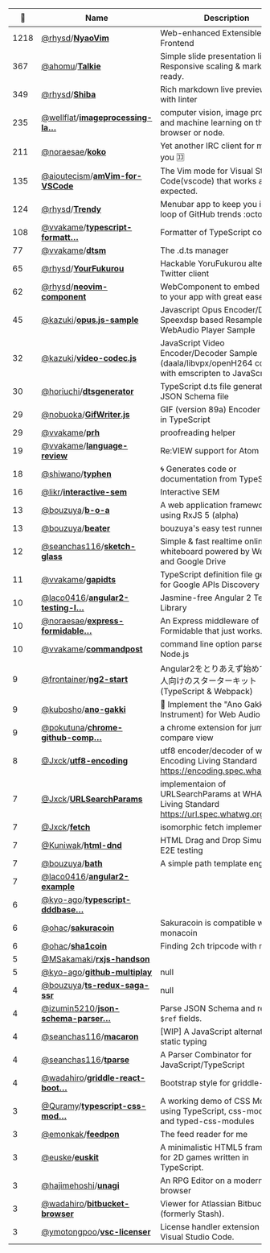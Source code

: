 |:star2: | Name | Description | 🌍|
|---|---|---|---|
|1218|[@rhysd](https://github.com/rhysd)/[**NyaoVim**](https://github.com/rhysd/NyaoVim)|Web-enhanced Extensible Neovim Frontend||
|367|[@ahomu](https://github.com/ahomu)/[**Talkie**](https://github.com/ahomu/Talkie)|Simple slide presentation library. Responsive scaling & markdown ready.|[:arrow_upper_right:](http://ahomu.github.io/Talkie/)|
|349|[@rhysd](https://github.com/rhysd)/[**Shiba**](https://github.com/rhysd/Shiba)|Rich markdown live preview app with linter||
|235|[@wellflat](https://github.com/wellflat)/[**imageprocessing-la…**](https://github.com/wellflat/imageprocessing-labs)|computer vision, image processing and machine learning on the web browser or node.||
|211|[@noraesae](https://github.com/noraesae)/[**koko**](https://github.com/noraesae/koko)|Yet another IRC client for me and you :koko:|[:arrow_upper_right:](https://github.com/noraesae/koko)|
|135|[@aioutecism](https://github.com/aioutecism)/[**amVim-for-VSCode**](https://github.com/aioutecism/amVim-for-VSCode)|The Vim mode for Visual Studio Code(vscode) that works as expected.|[:arrow_upper_right:](https://marketplace.visualstudio.com/items/auiworks.amvim)|
|124|[@rhysd](https://github.com/rhysd)/[**Trendy**](https://github.com/rhysd/Trendy)|Menubar app to keep you in the loop of GitHub trends :octocat:|[:arrow_upper_right:](http://rhysd.github.io/Trendy/)|
|108|[@vvakame](https://github.com/vvakame)/[**typescript-formatt…**](https://github.com/vvakame/typescript-formatter)|Formatter of TypeScript code||
|77|[@vvakame](https://github.com/vvakame)/[**dtsm**](https://github.com/vvakame/dtsm)|The .d.ts manager||
|65|[@rhysd](https://github.com/rhysd)/[**YourFukurou**](https://github.com/rhysd/YourFukurou)|Hackable YoruFukurou alternative Twitter client||
|62|[@rhysd](https://github.com/rhysd)/[**neovim-component**](https://github.com/rhysd/neovim-component)|<neovim-editor> WebComponent to embed Neovim to your app with great ease|[:arrow_upper_right:](https://github.com/rhysd/NyaoVim)|
|45|[@kazuki](https://github.com/kazuki)/[**opus.js-sample**](https://github.com/kazuki/opus.js-sample)|Javascript Opus Encoder/Decoder, Speexdsp based Resampler and WebAudio Player Sample||
|32|[@kazuki](https://github.com/kazuki)/[**video-codec.js**](https://github.com/kazuki/video-codec.js)|JavaScript Video Encoder/Decoder Sample (daala/libvpx/openH264 compiled with emscripten to JavaScript)||
|30|[@horiuchi](https://github.com/horiuchi)/[**dtsgenerator**](https://github.com/horiuchi/dtsgenerator)|TypeScript d.ts file generate from JSON Schema file||
|29|[@nobuoka](https://github.com/nobuoka)/[**GifWriter.js**](https://github.com/nobuoka/GifWriter.js)|GIF (version 89a) Encoder written in TypeScript|[:arrow_upper_right:](http://nobuoka.github.io/GifWriter.js/)|
|29|[@vvakame](https://github.com/vvakame)/[**prh**](https://github.com/vvakame/prh)|proofreading helper||
|19|[@vvakame](https://github.com/vvakame)/[**language-review**](https://github.com/vvakame/language-review)|Re:VIEW support for Atom|[:arrow_upper_right:](https://atom.io/packages/language-review)|
|18|[@shiwano](https://github.com/shiwano)/[**typhen**](https://github.com/shiwano/typhen)|:cyclone: Generates code or documentation from TypeScript.||
|16|[@likr](https://github.com/likr)/[**interactive-sem**](https://github.com/likr/interactive-sem)|Interactive SEM|[:arrow_upper_right:](http://likr.github.io/interactive-sem/)|
|13|[@bouzuya](https://github.com/bouzuya)/[**b-o-a**](https://github.com/bouzuya/b-o-a)|A web application framework using RxJS 5 (alpha) |[:arrow_upper_right:](https://www.npmjs.com/package/b-o-a)|
|13|[@bouzuya](https://github.com/bouzuya)/[**beater**](https://github.com/bouzuya/beater)|bouzuya's easy test runner (beta)|[:arrow_upper_right:](https://www.npmjs.com/package/beater)|
|12|[@seanchas116](https://github.com/seanchas116)/[**sketch-glass**](https://github.com/seanchas116/sketch-glass)|Simple & fast realtime online whiteboard powered by WebGL and Google Drive|[:arrow_upper_right:](https://draw.sketch-glass.io/)|
|11|[@vvakame](https://github.com/vvakame)/[**gapidts**](https://github.com/vvakame/gapidts)|TypeScript definition file generator for Google APIs Discovery Service||
|10|[@laco0416](https://github.com/laco0416)/[**angular2-testing-l…**](https://github.com/laco0416/angular2-testing-lite)|Jasmine-free Angular 2 Testing Library||
|10|[@noraesae](https://github.com/noraesae)/[**express-formidable…**](https://github.com/noraesae/express-formidable)|An Express middleware of Formidable that just works.|[:arrow_upper_right:](https://github.com/noraesae/express-formidable)|
|10|[@vvakame](https://github.com/vvakame)/[**commandpost**](https://github.com/vvakame/commandpost)|command line option parser for Node.js||
|9|[@frontainer](https://github.com/frontainer)/[**ng2-start**](https://github.com/frontainer/ng2-start)|Angular2をとりあえず始めてみたい人向けのスターターキット(TypeScript & Webpack)||
|9|[@kubosho](https://github.com/kubosho)/[**ano-gakki**](https://github.com/kubosho/ano-gakki)|:musical_note: Implement the "Ano Gakki" (That Instrument) for Web Audio API.|[:arrow_upper_right:](http://kubosho.github.io/ano-gakki)|
|9|[@pokutuna](https://github.com/pokutuna)/[**chrome-github-comp…**](https://github.com/pokutuna/chrome-github-compaito)|a chrome extension for jumping to compare view||
|8|[@Jxck](https://github.com/Jxck)/[**utf8-encoding**](https://github.com/Jxck/utf8-encoding)|utf8 encoder/decoder of whatwg Encoding Living Standard https://encoding.spec.whatwg.org/||
|7|[@Jxck](https://github.com/Jxck)/[**URLSearchParams**](https://github.com/Jxck/URLSearchParams)|implementaion of URLSearchParams at WHATWG Living Standard https://url.spec.whatwg.org/||
|7|[@Jxck](https://github.com/Jxck)/[**fetch**](https://github.com/Jxck/fetch)|isomorphic fetch implementation.||
|7|[@Kuniwak](https://github.com/Kuniwak)/[**html-dnd**](https://github.com/Kuniwak/html-dnd)|HTML Drag and Drop Simulator for E2E testing||
|7|[@bouzuya](https://github.com/bouzuya)/[**bath**](https://github.com/bouzuya/bath)|A simple path template engine|[:arrow_upper_right:](https://www.npmjs.com/package/bath)|
|7|[@laco0416](https://github.com/laco0416)/[**angular2-example**](https://github.com/laco0416/angular2-example)||[:arrow_upper_right:](https://angular2-example.firebaseapp.com)|
|6|[@kyo-ago](https://github.com/kyo-ago)/[**typescript-dddbase…**](https://github.com/kyo-ago/typescript-dddbase)|||
|6|[@ohac](https://github.com/ohac)/[**sakuracoin**](https://github.com/ohac/sakuracoin)|Sakuracoin is compatible with old monacoin||
|6|[@ohac](https://github.com/ohac)/[**sha1coin**](https://github.com/ohac/sha1coin)|Finding 2ch tripcode with mining||
|5|[@MSakamaki](https://github.com/MSakamaki)/[**rxjs-handson**](https://github.com/MSakamaki/rxjs-handson)|||
|5|[@kyo-ago](https://github.com/kyo-ago)/[**github-multiplay**](https://github.com/kyo-ago/github-multiplay)|null||
|4|[@bouzuya](https://github.com/bouzuya)/[**ts-redux-saga-ssr**](https://github.com/bouzuya/ts-redux-saga-ssr)|null||
|4|[@izumin5210](https://github.com/izumin5210)/[**json-schema-parser…**](https://github.com/izumin5210/json-schema-parser)|Parse JSON Schema and resolve `$ref` fields.|[:arrow_upper_right:](https://www.npmjs.com/package/json-schema-parser)|
|4|[@seanchas116](https://github.com/seanchas116)/[**macaron**](https://github.com/seanchas116/macaron)|[WIP] A JavaScript alternative with static typing||
|4|[@seanchas116](https://github.com/seanchas116)/[**tparse**](https://github.com/seanchas116/tparse)|A Parser Combinator for JavaScript/TypeScript||
|4|[@wadahiro](https://github.com/wadahiro)/[**griddle-react-boot…**](https://github.com/wadahiro/griddle-react-bootstrap)|Bootstrap style for griddle-react|[:arrow_upper_right:](http://wadahiro.github.io/griddle-react-bootstrap/)|
|3|[@Quramy](https://github.com/Quramy)/[**typescript-css-mod…**](https://github.com/Quramy/typescript-css-modules-demo)|A working demo of CSS Modules, using TypeScript, css-modulesify and typed-css-modules|[:arrow_upper_right:](http://quramy.github.io/typescript-css-modules-demo/)|
|3|[@emonkak](https://github.com/emonkak)/[**feedpon**](https://github.com/emonkak/feedpon)|The feed reader for me||
|3|[@euske](https://github.com/euske)/[**euskit**](https://github.com/euske/euskit)|A minimalistic HTML5 framework for 2D games written in TypeScript.||
|3|[@hajimehoshi](https://github.com/hajimehoshi)/[**unagi**](https://github.com/hajimehoshi/unagi)|An RPG Editor on a modern browser||
|3|[@wadahiro](https://github.com/wadahiro)/[**bitbucket-browser**](https://github.com/wadahiro/bitbucket-browser)|Viewer for Atlassian Bitbucket (formerly Stash).||
|3|[@ymotongpoo](https://github.com/ymotongpoo)/[**vsc-licenser**](https://github.com/ymotongpoo/vsc-licenser)|License handler extension for Visual Studio Code.||


